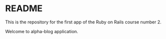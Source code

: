 # README

This is the repository for the first app of the Ruby on Rails course number 2.

Welcome to alpha-blog application.
